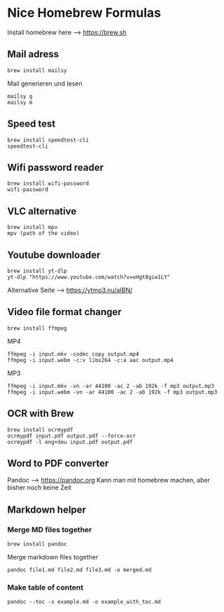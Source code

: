 # Nice Homebrew Formulas

Install homebrew here --> https://brew.sh

## Mail adress

```
brew install mailsy
```

Mail generieren und lesen

```
mailsy g
mailsy m
```

## Speed test

```
brew install speedtest-cli
speedtest-cli
```

## Wifi password reader

```
brew install wifi-password
wifi-password
```

## VLC alternative

```
brew install mpv
mpv (path of the video)
```

## Youtube downloader

```
brew install yt-dlp
yt-dlp "https://www.youtube.com/watch?v=uHgt8giw1LY"
```

Alternative Seite —> https://ytmp3.nu/aIBN/

## Video file format changer

```
brew install ffmpeg
```

MP4

```
ffmpeg -i input.mkv -codec copy output.mp4
ffmpeg -i input.webm -c:v libx264 -c:a aac output.mp4
```

MP3

```
ffmpeg -i input.mkv -vn -ar 44100 -ac 2 -ab 192k -f mp3 output.mp3
ffmpeg -i input.webm -vn -ar 44100 -ac 2 -ab 192k -f mp3 output.mp3
```

## OCR with Brew

```
brew install ocrmypdf
ocrmypdf input.pdf output.pdf --force-ocr
ocrmypdf -l eng+deu input.pdf output.pdf
```

## Word to PDF converter

Pandoc --> https://pandoc.org
Kann man mit homebrew machen, aber bisher noch keine Zeit

## Markdown helper

### Merge MD files together

```shell
brew install pandoc
```

Merge markdown files together

```shell
pandoc file1.md file2.md file3.md -o merged.md
```

### Make table of content

```shell
pandoc --toc -s example.md -o example_with_toc.md
```